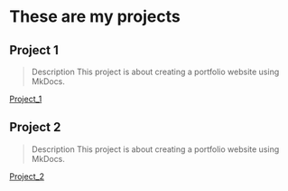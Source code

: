 # These are my projects

## Project 1
> Description
> This project is about creating a portfolio website using MkDocs.
> 
[Project_1](./projects/project_1.md)

## Project 2
> Description
>   This project is about creating a portfolio website using MkDocs.
> 
[Project_2](./projects/project_2.md)
